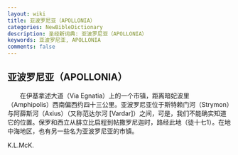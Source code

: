 ```yaml
---
layout: wiki
title: 亚波罗尼亚（APOLLONIA）
categories: NewBibleDictionary
description: 圣经新词典: 亚波罗尼亚（APOLLONIA）
keywords: 亚波罗尼亚, APOLLONIA
comments: false
---
```


## 亚波罗尼亚（APOLLONIA）

　　在伊基拿述大道（Via Egnatia）上的一个市镇，距离暗妃波里（Amphipolis）西南偏西约四十三公里。亚波罗尼亚位于斯特赖门河（Strymon）与阿薛斯河（Axius）（又称范达尔河 [Vardar]）之间，可是，我们不能确实知道它的位置。保罗和西立从腓立比启程到帖撒罗尼迦时，路经此地（徒十七1）。在地中海地区，也有另一些名为亚波罗尼亚的市镇。

K.L.McK.






